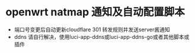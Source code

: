 # openwrt natmap 通知及自动配置脚本
* 端口号变更后自动更新cloudflare 301 转发规则并发送server酱通知
* ddns 请自行解决，使用luci-app-ddns或luci-app-ddns-go或者其他脚本或插件

